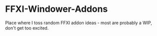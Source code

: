 # FFXI-Windower-Addons
Place where I toss random FFXI addon ideas - most are probably a WIP, don't get too excited.
